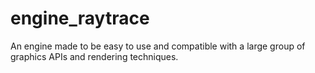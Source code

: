 # engine_raytrace
An engine made to be easy to use and compatible with a large group of graphics APIs and rendering techniques.
